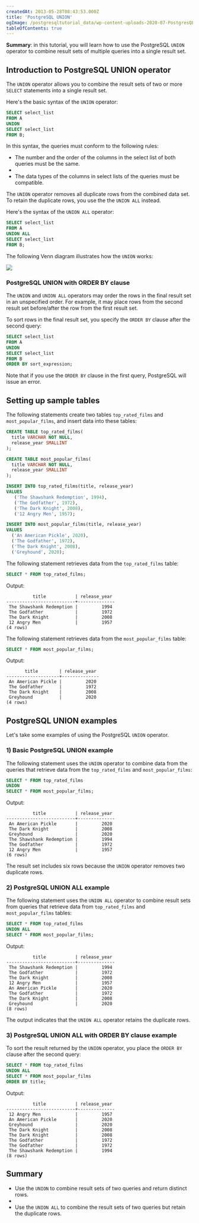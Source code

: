```yaml
---
createdAt: 2013-05-28T08:43:53.000Z
title: 'PostgreSQL UNION'
ogImage: /postgresqltutorial_data/wp-content-uploads-2020-07-PostgresQL-UNION.png
tableOfContents: true
---
```



**Summary**: in this tutorial, you will learn how to use the PostgreSQL `UNION` operator to combine result sets of multiple queries into a single result set.

## Introduction to PostgreSQL UNION operator

The `UNION` operator allows you to combine the result sets of two or more `SELECT` statements into a single result set.

Here's the basic syntax of the `UNION` operator:

```sql
SELECT select_list
FROM A
UNION
SELECT select_list
FROM B;
```

In this syntax, the queries must conform to the following rules:

- The number and the order of the columns in the select list of both queries must be the same.
-
- The data types of the columns in select lists of the queries must be compatible.

The `UNION` operator removes all duplicate rows from the combined data set. To retain the duplicate rows, you use the the `UNION ALL` instead.

Here's the syntax of the `UNION ALL` operator:

```sql
SELECT select_list
FROM A
UNION ALL
SELECT select_list
FROM B;
```

The following Venn diagram illustrates how the `UNION` works:

![](/postgresqltutorial_data/wp-content-uploads-2020-07-PostgresQL-UNION.png)

### PostgreSQL UNION with ORDER BY clause

The `UNION` and `UNION ALL` operators may order the rows in the final result set in an unspecified order. For example, it may place rows from the second result set before/after the row from the first result set.

To sort rows in the final result set, you specify the `ORDER BY` clause after the second query:

```sql
SELECT select_list
FROM A
UNION
SELECT select_list
FROM B
ORDER BY sort_expression;
```

Note that if you use the `ORDER BY` clause in the first query, PostgreSQL will issue an error.

## Setting up sample tables

The following statements create two tables `top_rated_films` and `most_popular_films`, and insert data into these tables:

```sql
CREATE TABLE top_rated_films(
  title VARCHAR NOT NULL,
  release_year SMALLINT
);

CREATE TABLE most_popular_films(
  title VARCHAR NOT NULL,
  release_year SMALLINT
);

INSERT INTO top_rated_films(title, release_year)
VALUES
   ('The Shawshank Redemption', 1994),
   ('The Godfather', 1972),
   ('The Dark Knight', 2008),
   ('12 Angry Men', 1957);

INSERT INTO most_popular_films(title, release_year)
VALUES
  ('An American Pickle', 2020),
  ('The Godfather', 1972),
  ('The Dark Knight', 2008),
  ('Greyhound', 2020);
```

The following statement retrieves data from the `top_rated_films` table:

```sql
SELECT * FROM top_rated_films;
```

Output:

```
          title           | release_year
--------------------------+--------------
 The Shawshank Redemption |         1994
 The Godfather            |         1972
 The Dark Knight          |         2008
 12 Angry Men             |         1957
(4 rows)
```

The following statement retrieves data from the `most_popular_films` table:

```sql
SELECT * FROM most_popular_films;
```

Output:

```
       title        | release_year
--------------------+--------------
 An American Pickle |         2020
 The Godfather      |         1972
 The Dark Knight    |         2008
 Greyhound          |         2020
(4 rows)
```

## PostgreSQL UNION examples

Let's take some examples of using the PostgreSQL `UNION` operator.

### 1) Basic PostgreSQL UNION example

The following statement uses the `UNION` operator to combine data from the queries that retrieve data from the `top_rated_films` and `most_popular_films`:

```sql
SELECT * FROM top_rated_films
UNION
SELECT * FROM most_popular_films;
```

Output:

```
          title           | release_year
--------------------------+--------------
 An American Pickle       |         2020
 The Dark Knight          |         2008
 Greyhound                |         2020
 The Shawshank Redemption |         1994
 The Godfather            |         1972
 12 Angry Men             |         1957
(6 rows)
```

The result set includes six rows because the `UNION` operator removes two duplicate rows.

### 2) PostgreSQL UNION ALL example

The following statement uses the `UNION ALL` operator to combine result sets from queries that retrieve data from `top_rated_films` and `most_popular_films` tables:

```sql
SELECT * FROM top_rated_films
UNION ALL
SELECT * FROM most_popular_films;
```

Output:

```
          title           | release_year
--------------------------+--------------
 The Shawshank Redemption |         1994
 The Godfather            |         1972
 The Dark Knight          |         2008
 12 Angry Men             |         1957
 An American Pickle       |         2020
 The Godfather            |         1972
 The Dark Knight          |         2008
 Greyhound                |         2020
(8 rows)
```

The output indicates that the `UNION ALL` operator retains the duplicate rows.

### 3) PostgreSQL UNION ALL with ORDER BY clause example

To sort the result returned by the `UNION` operator, you place the `ORDER BY` clause after the second query:

```sql
SELECT * FROM top_rated_films
UNION ALL
SELECT * FROM most_popular_films
ORDER BY title;
```

Output:

```
          title           | release_year
--------------------------+--------------
 12 Angry Men             |         1957
 An American Pickle       |         2020
 Greyhound                |         2020
 The Dark Knight          |         2008
 The Dark Knight          |         2008
 The Godfather            |         1972
 The Godfather            |         1972
 The Shawshank Redemption |         1994
(8 rows)
```

## Summary

- Use the `UNION` to combine result sets of two queries and return distinct rows.
-
- Use the `UNION ALL` to combine the result sets of two queries but retain the duplicate rows.

